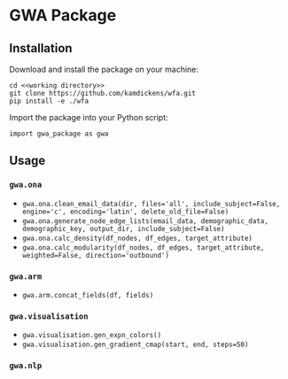 # GWA Package

## Installation

Download and install the package on your machine:
```
cd <<working directory>>
git clone https://github.com/kamdickens/wfa.git
pip install -e ./wfa
```

Import the package into your Python script:
```
import gwa_package as gwa
```

## Usage

### `gwa.ona`

- `gwa.ona.clean_email_data(dir, files='all', include_subject=False, engine='c', encoding='latin', delete_old_file=False)`
- `gwa.ona.generate_node_edge_lists(email_data, demographic_data, demographic_key, output_dir, include_subject=False)`
- `gwa.ona.calc_density(df_nodes, df_edges, target_attribute)`
- `gwa.ona.calc_modularity(df_nodes, df_edges, target_attribute, weighted=False, direction='outbound')`

### `gwa.arm`

- `gwa.arm.concat_fields(df, fields)`

### `gwa.visualisation`

- `gwa.visualisation.gen_expn_colors()`
- `gwa.visualisation.gen_gradient_cmap(start, end, steps=50)`

### `gwa.nlp`
